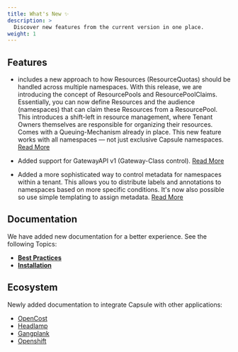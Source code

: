 ```yaml
---
title: What's New ✨
description: >
  Discover new features from the current version in one place.
weight: 1
---
```



## Features

* includes a new approach to how Resources (ResourceQuotas) should be handled across multiple namespaces. With this release, we are introducing the concept of ResourcePools and ResourcePoolClaims. Essentially, you can now define Resources and the audience (namespaces) that can claim these Resources from a ResourcePool. This introduces a shift-left in resource management, where Tenant Owners themselves are responsible for organizing their resources. Comes with a Queuing-Mechanism already in place. This new feature works with all namespaces — not just exclusive Capsule namespaces. [Read More](/docs/resourcepools/)

* Added support for GatewayAPI v1 (Gateway-Class control). [Read More](/docs/tenants/enforcement/#gatewayclasses)

- Added a more sophisticated way to control metadata for namespaces within a tenant. This allows you to distribute labels and annotations to namespaces based on more specific conditions. It's now also possible so use simple templating to assign metadata. [Read More](/docs/tenants/enforcement/#namespaces)


## Documentation

We have added new documentation for a better experience. See the following Topics:

* **[Best Practices](/docs/operating/best-practices/)**
* **[Installation](/docs/operating/setup/installation/)**

## Ecosystem

Newly added documentation to integrate Capsule with other applications:

* [OpenCost](/ecosystem/integrations/opencost/)
* [Headlamp](/ecosystem/integrations/headlamp/)
* [Gangplank](/ecosystem/integrations/gangplank/)
* [Openshift](/docs/operating/setup/openshift/)